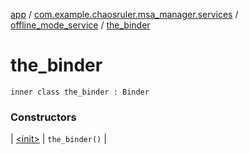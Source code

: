 [app](../../../index.md) / [com.example.chaosruler.msa_manager.services](../../index.md) / [offline_mode_service](../index.md) / [the_binder](.)

# the_binder

`inner class the_binder : Binder`

### Constructors

| [&lt;init&gt;](-init-.md) | `the_binder()` |

